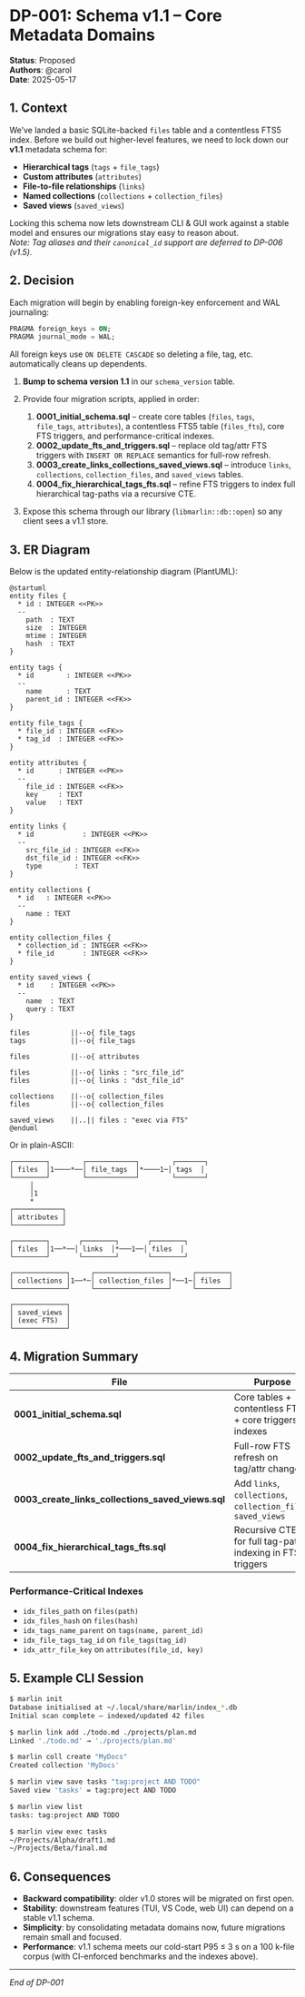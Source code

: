 # DP-001: Schema v1.1 – Core Metadata Domains

**Status**: Proposed  
**Authors**: @carol  
**Date**: 2025-05-17

## 1. Context

We’ve landed a basic SQLite-backed `files` table and a contentless FTS5 index. Before we build out higher-level features, we need to lock down our **v1.1** metadata schema for:

- **Hierarchical tags** (`tags` + `file_tags`)
- **Custom attributes** (`attributes`)
- **File-to-file relationships** (`links`)
- **Named collections** (`collections` + `collection_files`)
- **Saved views** (`saved_views`)

Locking this schema now lets downstream CLI & GUI work against a stable model and ensures our migrations stay easy to reason about.  
*Note: Tag aliases and their `canonical_id` support are deferred to DP-006 (v1.5).*

## 2. Decision

Each migration will begin by enabling foreign-key enforcement and WAL journaling:

```sql
PRAGMA foreign_keys = ON;
PRAGMA journal_mode = WAL;
````

All foreign keys use `ON DELETE CASCADE` so deleting a file, tag, etc. automatically cleans up dependents.

1. **Bump to schema version 1.1** in our `schema_version` table.
2. Provide four migration scripts, applied in order:

   1. **0001\_initial\_schema.sql** – create core tables (`files`, `tags`, `file_tags`, `attributes`), a contentless FTS5 table (`files_fts`), core FTS triggers, and performance-critical indexes.
   2. **0002\_update\_fts\_and\_triggers.sql** – replace old tag/attr FTS triggers with `INSERT OR REPLACE` semantics for full-row refresh.
   3. **0003\_create\_links\_collections\_saved\_views.sql** – introduce `links`, `collections`, `collection_files`, and `saved_views` tables.
   4. **0004\_fix\_hierarchical\_tags\_fts.sql** – refine FTS triggers to index full hierarchical tag-paths via a recursive CTE.
3. Expose this schema through our library (`libmarlin::db::open`) so any client sees a v1.1 store.

## 3. ER Diagram

Below is the updated entity-relationship diagram (PlantUML):

```plantuml
@startuml
entity files {
  * id : INTEGER <<PK>>
  --
    path  : TEXT
    size  : INTEGER
    mtime : INTEGER
    hash  : TEXT
}

entity tags {
  * id        : INTEGER <<PK>>
  --
    name      : TEXT
    parent_id : INTEGER <<FK>>
}

entity file_tags {
  * file_id : INTEGER <<FK>>
  * tag_id  : INTEGER <<FK>>
}

entity attributes {
  * id      : INTEGER <<PK>>
  --
    file_id : INTEGER <<FK>>
    key     : TEXT
    value   : TEXT
}

entity links {
  * id            : INTEGER <<PK>>
  --
    src_file_id : INTEGER <<FK>>
    dst_file_id : INTEGER <<FK>>
    type        : TEXT
}

entity collections {
  * id   : INTEGER <<PK>>
  --
    name : TEXT
}

entity collection_files {
  * collection_id : INTEGER <<FK>>
  * file_id       : INTEGER <<FK>>
}

entity saved_views {
  * id    : INTEGER <<PK>>
  --
    name  : TEXT
    query : TEXT
}

files          ||--o{ file_tags
tags           ||--o{ file_tags

files          ||--o{ attributes

files          ||--o{ links : "src_file_id"
files          ||--o{ links : "dst_file_id"

collections    ||--o{ collection_files
files          ||--o{ collection_files

saved_views    ||..|| files : "exec via FTS"
@enduml
```

Or in plain-ASCII:

```ascii
┌────────┐        ┌────────────┐        ┌───────┐
│ files  │1────*──│ file_tags  │*────1─│ tags  │
└────────┘        └────────────┘        └───────┘
     │                                    
     │1                                   
     *                                    
┌────────────┐                           
│ attributes │                           
└────────────┘                           

┌────────┐       ┌────────┐       ┌────────┐
│ files  │1──*──│ links  │*───1──│ files  │
└────────┘       └────────┘       └────────┘

┌─────────────┐     ┌──────────────────┐     ┌────────┐
│ collections │1──*─│ collection_files │*──1─│ files  │
└─────────────┘     └──────────────────┘     └────────┘

┌─────────────┐
│ saved_views │
│ (exec FTS)  │
└─────────────┘
```

## 4. Migration Summary

| File                                                   | Purpose                                                       |
| ------------------------------------------------------ | ------------------------------------------------------------- |
| **0001\_initial\_schema.sql**                          | Core tables + contentless FTS + core triggers + indexes       |
| **0002\_update\_fts\_and\_triggers.sql**               | Full-row FTS refresh on tag/attr changes                      |
| **0003\_create\_links\_collections\_saved\_views.sql** | Add `links`, `collections`, `collection_files`, `saved_views` |
| **0004\_fix\_hierarchical\_tags\_fts.sql**             | Recursive CTE for full tag-path indexing in FTS triggers      |

### Performance-Critical Indexes

* `idx_files_path`       on `files(path)`
* `idx_files_hash`       on `files(hash)`
* `idx_tags_name_parent` on `tags(name, parent_id)`
* `idx_file_tags_tag_id` on `file_tags(tag_id)`
* `idx_attr_file_key`    on `attributes(file_id, key)`

## 5. Example CLI Session

```bash
$ marlin init
Database initialised at ~/.local/share/marlin/index_*.db
Initial scan complete – indexed/updated 42 files

$ marlin link add ./todo.md ./projects/plan.md
Linked './todo.md' → './projects/plan.md'

$ marlin coll create "MyDocs"
Created collection 'MyDocs'

$ marlin view save tasks "tag:project AND TODO"
Saved view 'tasks' = tag:project AND TODO

$ marlin view list
tasks: tag:project AND TODO

$ marlin view exec tasks
~/Projects/Alpha/draft1.md
~/Projects/Beta/final.md
```

## 6. Consequences

* **Backward compatibility**: older v1.0 stores will be migrated on first open.
* **Stability**: downstream features (TUI, VS Code, web UI) can depend on a stable v1.1 schema.
* **Simplicity**: by consolidating metadata domains now, future migrations remain small and focused.
* **Performance**: v1.1 schema meets our cold-start P95 ≤ 3 s on a 100 k-file corpus (with CI-enforced benchmarks and the indexes above).

---

*End of DP-001*
